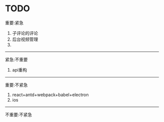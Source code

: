 # TODO
重要:紧急

1. 子评论的评论
2. 后台视频管理
3. 
---
紧急:不重要

1. api重构

---
重要:不紧急

1. react+antd+webpack+babel+electron
2. ios

---
不重要:不紧急